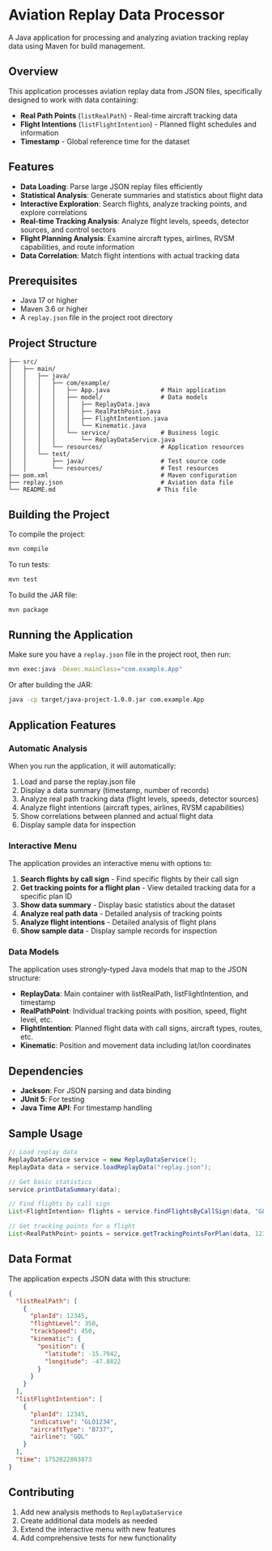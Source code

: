 # Aviation Replay Data Processor

A Java application for processing and analyzing aviation tracking replay data using Maven for build management.

## Overview

This application processes aviation replay data from JSON files, specifically designed to work with data containing:
- **Real Path Points** (`listRealPath`) - Real-time aircraft tracking data
- **Flight Intentions** (`listFlightIntention`) - Planned flight schedules and information
- **Timestamp** - Global reference time for the dataset

## Features

- **Data Loading**: Parse large JSON replay files efficiently
- **Statistical Analysis**: Generate summaries and statistics about flight data
- **Interactive Exploration**: Search flights, analyze tracking points, and explore correlations
- **Real-time Tracking Analysis**: Analyze flight levels, speeds, detector sources, and control sectors
- **Flight Planning Analysis**: Examine aircraft types, airlines, RVSM capabilities, and route information
- **Data Correlation**: Match flight intentions with actual tracking data

## Prerequisites

- Java 17 or higher
- Maven 3.6 or higher
- A `replay.json` file in the project root directory

## Project Structure

```
├── src/
│   ├── main/
│   │   ├── java/
│   │   │   ├── com/example/
│   │   │   │   ├── App.java              # Main application
│   │   │   │   ├── model/                # Data models
│   │   │   │   │   ├── ReplayData.java
│   │   │   │   │   ├── RealPathPoint.java
│   │   │   │   │   ├── FlightIntention.java
│   │   │   │   │   └── Kinematic.java
│   │   │   │   └── service/              # Business logic
│   │   │   │       └── ReplayDataService.java
│   │   │   └── resources/                # Application resources
│   │   └── test/
│   │       ├── java/                     # Test source code
│   │       └── resources/                # Test resources
├── pom.xml                               # Maven configuration
├── replay.json                           # Aviation data file
└── README.md                            # This file
```

## Building the Project

To compile the project:
```bash
mvn compile
```

To run tests:
```bash
mvn test
```

To build the JAR file:
```bash
mvn package
```

## Running the Application

Make sure you have a `replay.json` file in the project root, then run:

```bash
mvn exec:java -Dexec.mainClass="com.example.App"
```

Or after building the JAR:
```bash
java -cp target/java-project-1.0.0.jar com.example.App
```

## Application Features

### Automatic Analysis
When you run the application, it will automatically:
1. Load and parse the replay.json file
2. Display a data summary (timestamp, number of records)
3. Analyze real path tracking data (flight levels, speeds, detector sources)
4. Analyze flight intentions (aircraft types, airlines, RVSM capabilities)
5. Show correlations between planned and actual flight data
6. Display sample data for inspection

### Interactive Menu
The application provides an interactive menu with options to:
1. **Search flights by call sign** - Find specific flights by their call sign
2. **Get tracking points for a flight plan** - View detailed tracking data for a specific plan ID
3. **Show data summary** - Display basic statistics about the dataset
4. **Analyze real path data** - Detailed analysis of tracking points
5. **Analyze flight intentions** - Detailed analysis of flight plans
6. **Show sample data** - Display sample records for inspection

### Data Models

The application uses strongly-typed Java models that map to the JSON structure:

- **ReplayData**: Main container with listRealPath, listFlightIntention, and timestamp
- **RealPathPoint**: Individual tracking points with position, speed, flight level, etc.
- **FlightIntention**: Planned flight data with call signs, aircraft types, routes, etc.
- **Kinematic**: Position and movement data including lat/lon coordinates

## Dependencies

- **Jackson**: For JSON parsing and data binding
- **JUnit 5**: For testing
- **Java Time API**: For timestamp handling

## Sample Usage

```java
// Load replay data
ReplayDataService service = new ReplayDataService();
ReplayData data = service.loadReplayData("replay.json");

// Get basic statistics
service.printDataSummary(data);

// Find flights by call sign
List<FlightIntention> flights = service.findFlightsByCallSign(data, "GLO");

// Get tracking points for a flight
List<RealPathPoint> points = service.getTrackingPointsForPlan(data, 12345);
```

## Data Format

The application expects JSON data with this structure:
```json
{
  "listRealPath": [
    {
      "planId": 12345,
      "flightLevel": 350,
      "trackSpeed": 450,
      "kinematic": {
        "position": {
          "latitude": -15.7942,
          "longitude": -47.8822
        }
      }
    }
  ],
  "listFlightIntention": [
    {
      "planId": 12345,
      "indicative": "GLO1234",
      "aircraftType": "B737",
      "airline": "GOL"
    }
  ],
  "time": 1752022863073
}
```

## Contributing

1. Add new analysis methods to `ReplayDataService`
2. Create additional data models as needed
3. Extend the interactive menu with new features
4. Add comprehensive tests for new functionality 